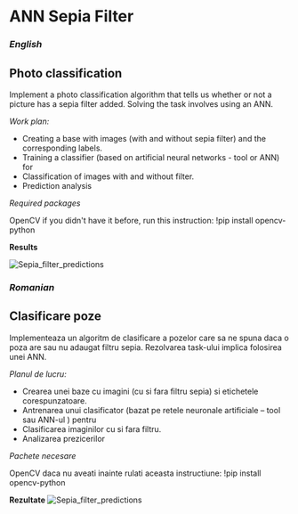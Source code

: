 # ANN Sepia Filter


### *English*


## **Photo classification**

Implement a photo classification algorithm that tells us whether or not a picture has a sepia filter added.
Solving the task involves using an ANN.

*Work plan:*

 - Creating a base with images (with and without sepia filter) and the corresponding labels.
 - Training a classifier (based on artificial neural networks - tool or ANN) for
 - Classification of images with and without filter.
 - Prediction analysis

*Required packages*

   OpenCV
   if you didn't have it before, run this instruction: !pip install opencv-python
   
**Results**

![Sepia_filter_predictions](https://user-images.githubusercontent.com/62243784/111454227-191c0480-871d-11eb-8532-99e9b35702fb.jpg)

### *Romanian*

## **Clasificare poze**

Implementeaza un algoritm de clasificare a pozelor care sa ne spuna daca o poza are sau nu adaugat filtru sepia.
Rezolvarea task-ului implica folosirea unei ANN.

*Planul de lucru:*

 - Crearea unei baze cu imagini (cu si fara filtru sepia) si etichetele corespunzatoare.
 - Antrenarea unui clasificator (bazat pe retele neuronale artificiale – tool sau ANN-ul ) pentru
 - Clasificarea imaginilor cu si fara filtru.
 - Analizarea prezicerilor

*Pachete necesare*

  OpenCV
  daca nu aveati inainte rulati aceasta instructiune: !pip install opencv-python

**Rezultate**
![Sepia_filter_predictions](https://user-images.githubusercontent.com/62243784/111454227-191c0480-871d-11eb-8532-99e9b35702fb.jpg)
